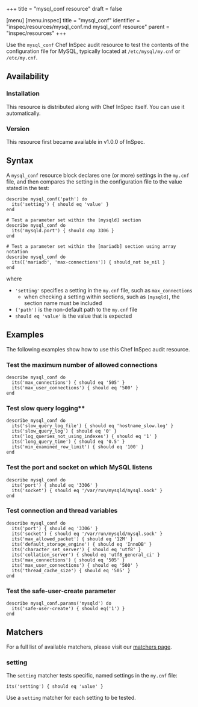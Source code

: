 +++
title = "mysql_conf resource"
draft = false

[menu]
  [menu.inspec]
    title = "mysql_conf"
    identifier = "inspec/resources/mysql_conf.md mysql_conf resource"
    parent = "inspec/resources"
+++


Use the `mysql_conf` Chef InSpec audit resource to test the contents of the configuration file for MySQL, typically located at `/etc/mysql/my.cnf` or `/etc/my.cnf`.


## Availability

### Installation

This resource is distributed along with Chef InSpec itself. You can use it automatically.

### Version

This resource first became available in v1.0.0 of InSpec.

## Syntax

A `mysql_conf` resource block declares one (or more) settings in the `my.cnf` file, and then compares the setting in the configuration file to the value stated in the test:

    describe mysql_conf('path') do
      its('setting') { should eq 'value' }
    end

    # Test a parameter set within the [mysqld] section
    describe mysql_conf do
      its('mysqld.port') { should cmp 3306 }
    end

    # Test a parameter set within the [mariadb] section using array notation
    describe mysql_conf do
      its(['mariadb', 'max-connections']) { should_not be_nil }
    end

where

* `'setting'` specifies a setting in the `my.cnf` file, such as `max_connections`
  * when checking a setting within sections, such as `[mysqld]`, the section name must be included
* `('path')` is the non-default path to the `my.cnf` file
* `should eq 'value'` is the value that is expected


## Examples

The following examples show how to use this Chef InSpec audit resource.

### Test the maximum number of allowed connections

    describe mysql_conf do
      its('max_connections') { should eq '505' }
      its('max_user_connections') { should eq '500' }
    end

### Test slow query logging**

    describe mysql_conf do
      its('slow_query_log_file') { should eq 'hostname_slow.log' }
      its('slow_query_log') { should eq '0' }
      its('log_queries_not_using_indexes') { should eq '1' }
      its('long_query_time') { should eq '0.5' }
      its('min_examined_row_limit') { should eq '100' }
    end

### Test the port and socket on which MySQL listens

    describe mysql_conf do
      its('port') { should eq '3306' }
      its('socket') { should eq '/var/run/mysqld/mysql.sock' }
    end

### Test connection and thread variables

    describe mysql_conf do
      its('port') { should eq '3306' }
      its('socket') { should eq '/var/run/mysqld/mysql.sock' }
      its('max_allowed_packet') { should eq '12M' }
      its('default_storage_engine') { should eq 'InnoDB' }
      its('character_set_server') { should eq 'utf8' }
      its('collation_server') { should eq 'utf8_general_ci' }
      its('max_connections') { should eq '505' }
      its('max_user_connections') { should eq '500' }
      its('thread_cache_size') { should eq '505' }
    end

### Test the safe-user-create parameter

    describe mysql_conf.params('mysqld') do
      its('safe-user-create') { should eq('1') }
    end


## Matchers

For a full list of available matchers, please visit our [matchers page](https://www.inspec.io/docs/reference/matchers/).

### setting

The `setting` matcher tests specific, named settings in the `my.cnf` file:

    its('setting') { should eq 'value' }

Use a `setting` matcher for each setting to be tested.
